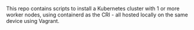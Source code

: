 This repo contains scripts to install a Kubernetes cluster with 1 or more worker nodes, using containerd as the CRI - all hosted locally on the same device using Vagrant.
